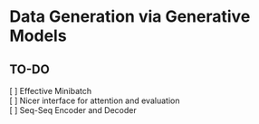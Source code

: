 # Data Generation via Generative Models

## TO-DO
[ ] Effective Minibatch   
[ ] Nicer interface for attention and evaluation   
[ ] Seq-Seq Encoder and Decoder   

